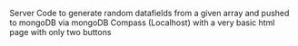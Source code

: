 Server Code to generate random datafields from a given array and pushed to mongoDB via mongoDB Compass (Localhost) with a very basic html page with only two buttons
